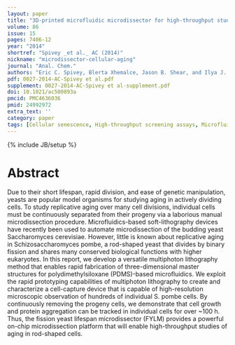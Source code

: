 ```yaml
---
layout: paper
title: "3D-printed microfluidic microdissector for high-throughput studies of cellular aging."
volume: 86
issue: 15
pages: 7406-12
year: "2014"
shortref: "Spivey _et al._ AC (2014)"
nickname: "microdissector-cellular-aging"
journal: "Anal. Chem."
authors: "Eric C. Spivey, Blerta Xhemalce, Jason B. Shear, and Ilya J. Finkelstein"
pdf: 0027-2014-AC-Spivey et al.pdf
supplement: 0027-2014-AC-Spivey et al-supplement.pdf
doi: 10.1021/ac500893a
pmcid: PMC4636036
pmid: 24992972
extra_text: ''
category: paper
tags: [Cellular senescence, High-throughput screening assays, Microfluidics]
---
```

{% include JB/setup %}

# Abstract

Due to their short lifespan, rapid division, and ease of genetic manipulation, yeasts are popular model organisms for studying aging in actively dividing cells. To study replicative aging over many cell divisions, individual cells must be continuously separated from their progeny via a laborious manual microdissection procedure. Microfluidics-based soft-lithography devices have recently been used to automate microdissection of the budding yeast Saccharomyces cerevisiae. However, little is known about replicative aging in Schizosaccharomyces pombe, a rod-shaped yeast that divides by binary fission and shares many conserved biological functions with higher eukaryotes. In this report, we develop a versatile multiphoton lithography method that enables rapid fabrication of three-dimensional master structures for polydimethylsiloxane (PDMS)-based microfluidics. We exploit the rapid prototyping capabilities of multiphoton lithography to create and characterize a cell-capture device that is capable of high-resolution microscopic observation of hundreds of individual S. pombe cells. By continuously removing the progeny cells, we demonstrate that cell growth and protein aggregation can be tracked in individual cells for over ~100 h. Thus, the fission yeast lifespan microdissector (FYLM) provides a powerful on-chip microdissection platform that will enable high-throughput studies of aging in rod-shaped cells.

